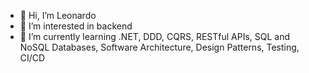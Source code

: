 - 👋 Hi, I’m Leonardo
- 👀 I’m interested in backend
- 🌱 I’m currently learning  .NET, DDD, CQRS, RESTful APIs, SQL and NoSQL Databases, Software Architecture, Design Patterns, Testing, CI/CD
